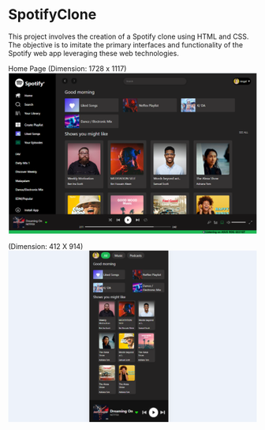 # SpotifyClone
This project involves the creation of a Spotify clone using HTML and CSS. The objective is to imitate the primary interfaces and functionality of the Spotify web app leveraging these web technologies.


Home Page 
(Dimension: 1728 x 1117)
![alt text](image-2.png)

(Dimension: 412 X 914)
![alt text](image-3.png)